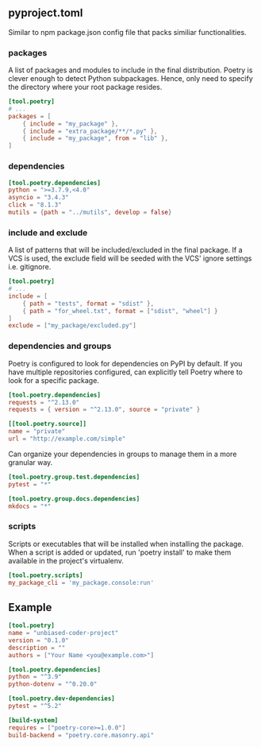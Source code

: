 ## pyproject.toml

Similar to npm package.json config file that packs similiar functionalities.

### packages

A list of packages and modules to include in the final distribution. Poetry is clever enough to detect Python subpackages. Hence, only need to specify the directory where your root package resides.

```toml
[tool.poetry]
# ...
packages = [
    { include = "my_package" },
    { include = "extra_package/**/*.py" },
    { include = "my_package", from = "lib" },
]
```

### dependencies

```toml
[tool.poetry.dependencies]
python = ">=3.7.9,<4.0"
asyncio = "3.4.3"
click = "8.1.3"
mutils = {path = "../mutils", develop = false}
```

### include and exclude

A list of patterns that will be included/excluded in the final package. If a VCS is used, the exclude field will be seeded with the VCS' ignore settings i.e. gitignore.

```toml
[tool.poetry]
# ...
include = [
    { path = "tests", format = "sdist" },
    { path = "for_wheel.txt", format = ["sdist", "wheel"] }
]
exclude = ["my_package/excluded.py"]
```

### dependencies and groups

Poetry is configured to look for dependencies on PyPI by default. If you have multiple repositories configured, can explicitly tell Poetry where to look for a specific package.

```toml
[tool.poetry.dependencies]
requests = "^2.13.0"
requests = { version = "^2.13.0", source = "private" }

[[tool.poetry.source]]
name = "private"
url = "http://example.com/simple"
```

Can organize your dependencies in groups to manage them in a more granular way.

```toml
[tool.poetry.group.test.dependencies]
pytest = "*"

[tool.poetry.group.docs.dependencies]
mkdocs = "*"
```

### scripts

Scripts or executables that will be installed when installing the package. When a script is added or updated, run 'poetry install' to make them available in the project's virtualenv.

```toml
[tool.poetry.scripts]
my_package_cli = 'my_package.console:run'
```

## Example

```toml
[tool.poetry]
name = "unbiased-coder-project"
version = "0.1.0"
description = ""
authors = ["Your Name <you@example.com>"]

[tool.poetry.dependencies]
python = "^3.9"
python-dotenv = "^0.20.0"

[tool.poetry.dev-dependencies]
pytest = "^5.2"

[build-system]
requires = ["poetry-core>=1.0.0"]
build-backend = "poetry.core.masonry.api"
```
